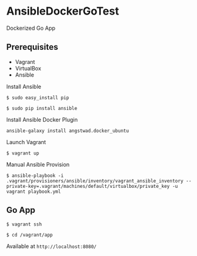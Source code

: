# AnsibleDockerGoTest

Dockerized Go App

## Prerequisites ##

* Vagrant
* VirtualBox
* Ansible


Install Ansible

```
$ sudo easy_install pip
```

```
$ sudo pip install ansible
```

Install Ansible Docker Plugin
```
ansible-galaxy install angstwad.docker_ubuntu
```


Launch Vagrant

```
$ vagrant up
```

Manual Ansible Provision
```
$ ansible-playbook -i .vagrant/provisioners/ansible/inventory/vagrant_ansible_inventory --private-key=.vagrant/machines/default/virtualbox/private_key -u vagrant playbook.yml
```

## Go App ##
```
$ vagrant ssh
```
```
$ cd /vagrant/app
```

Available at `http://localhost:8080/`


